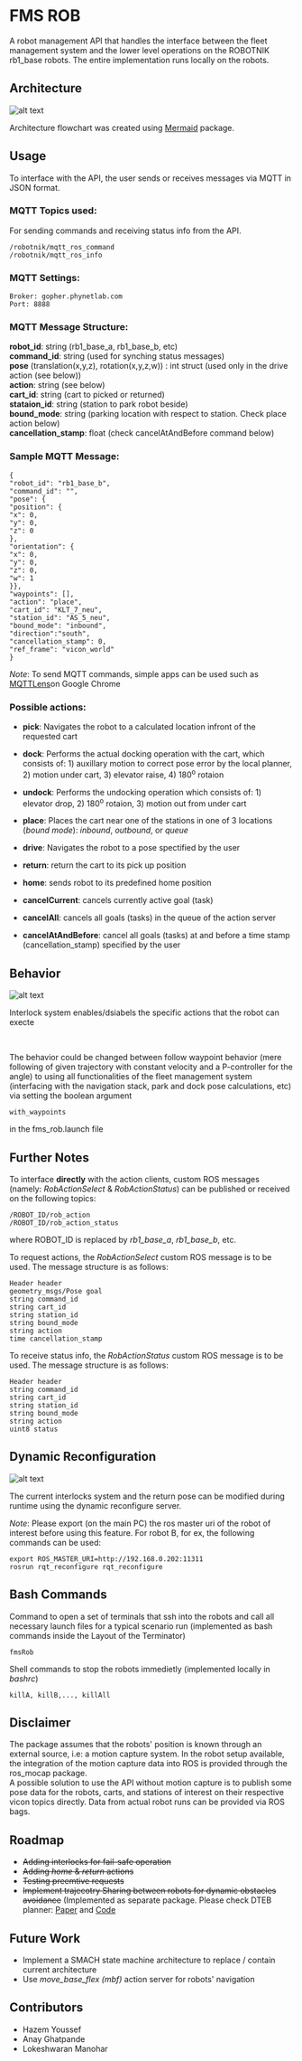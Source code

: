 # **FMS ROB**

A robot management API that handles the interface between the fleet management system and the lower level operations on the ROBOTNIK rb1_base robots. The entire implementation runs locally on the robots.

## **Architecture**



![alt text](img/architecture_2.png "API Architecture")

Architecture flowchart was created using [Mermaid](https://github.com/mermaid-js/mermaid) package.

## **Usage**


To interface with the API, the user sends or receives messages via MQTT in JSON format.

### **MQTT Topics used:**

For sending commands and receiving status info from the API.
```
/robotnik/mqtt_ros_command  
/robotnik/mqtt_ros_info
```

### **MQTT Settings:**

```
Broker: gopher.phynetlab.com  
Port: 8888
```

### **MQTT Message Structure:**

**robot_id**: string (rb1_base_a, rb1_base_b, etc)  
**command_id**: string (used for synching status messages)  
**pose** (translation(x,y,z), rotation(x,y,z,w)) : int struct (used only in the drive action (see below))  
**action**: string (see below)  
**cart_id**: string (cart to picked or returned)  
**stataion_id**: string (station to park robot beside)  
**bound_mode**: string (parking location with respect to station. Check place action below)  
**cancellation_stamp**: float (check cancelAtAndBefore command below)  


### **Sample MQTT Message:**

```
{
"robot_id": "rb1_base_b",
"command_id": "",
"pose": {
"position": {
"x": 0,
"y": 0,
"z": 0
},
"orientation": {
"x": 0,
"y": 0,
"z": 0,
"w": 1
}},
"waypoints": [],
"action": "place",
"cart_id": "KLT_7_neu",
"station_id": "AS_5_neu",
"bound_mode": "inbound",
"direction":"south",
"cancellation_stamp": 0,
"ref_frame": "vicon_world"
}
```

*Note*: To send MQTT commands, simple apps can be used such as [MQTTLens](https://chrome.google.com/webstore/detail/mqttlens/hemojaaeigabkbcookmlgmdigohjobjm?hl=en)on Google Chrome 

### **Possible actions:**

* **pick**: Navigates the robot to a calculated location infront of the requested cart
* **dock**: Performs the actual docking operation with the cart, which consists of: 1) auxillary motion to correct pose error by the local planner, 2) motion under cart, 3) elevator raise, 4) 180<sup>o</sup> rotaion
  
* **undock**: Performs the undocking operation which consists of: 1) elevator drop, 2) 180<sup>o</sup> rotaion, 3) motion out from under cart
* **place**: Places the cart near one of the stations in one of 3 locations (*bound mode*): *inbound*, *outbound*, or *queue*
* **drive**: Navigates the robot to a pose spectified by the user
* **return**: return the cart to its pick up position
* **home**: sends robot to its predefined home position
* **cancelCurrent**: cancels currently active goal (task)
* **cancelAll**: cancels all goals (tasks) in the queue of the action server
* **cancelAtAndBefore**: cancel all goals (tasks) at and before a time stamp (cancellation_stamp) specified by the user

## **Behavior**



![alt text](img/behavior.png "Behavior flow chart")

Interlock system enables/dsiabels the specific actions that the robot can execte

&nbsp;

The behavior could be changed between follow waypoint behavior (mere following of given trajectory with constant velocity and a P-controller for the angle) to using all functionalities of the fleet management system (interfacing with the navigation stack, park and dock pose calculations, etc) via setting the boolean argument

```
with_waypoints
```
in the fms_rob.launch file

## **Further Notes**



To interface **directly** with the action clients, custom ROS messages (namely: *RobActionSelect* & *RobActionStatus*) can be published or received on the following topics:

```
/ROBOT_ID/rob_action
/ROBOT_ID/rob_action_status
```

where ROBOT_ID is replaced by *rb1_base_a*, *rb1_base_b*, etc.  
 

To request actions, the *RobActionSelect* custom ROS message is to be used. The message structure is as follows:

```
Header header  
geometry_msgs/Pose goal  
string command_id  
string cart_id  
string station_id  
string bound_mode  
string action  
time cancellation_stamp  
```

To receive status info, the *RobActionStatus* custom ROS message is to be used. The message structure is as follows:

```
Header header  
string command_id  
string cart_id  
string station_id  
string bound_mode  
string action  
uint8 status  
```

## **Dynamic Reconfiguration**



![alt text](img/dynamic_reconf.png "Dynamic reconfiuration server")

The current interlocks system and the return pose can be modified during runtime using the dynamic reconfigure server. 

*Note*: Please export (on the main PC) the ros master uri of the robot of interest before using this feature. For robot B, for ex, the following commands can be used:
```
export ROS_MASTER_URI=http://192.168.0.202:11311
rosrun rqt_reconfigure rqt_reconfigure 
```

## **Bash Commands**



Command to open a set of terminals that ssh into the robots and call all necessary launch files for a typical scenario run (implemented as bash commands inside the Layout of the Terminator)

```
fmsRob
```

Shell commands to stop the robots immedietly (implemented locally in *bashrc*)

```
killA, killB,..., killAll
```

## **Disclaimer**



The package assumes that the robots' position is known through an external source, i.e: a motion capture system. In the robot setup available, the integration of the motion capture data into ROS is provided through the ros_mocap package.  
A possible solution to use the API without motion capture is to publish some pose data for the robots, carts, and stations of interest on their respective vicon topics directly. Data from actual robot runs can be provided via ROS bags.

## **Roadmap**



* ~~Adding interlocks for fail-safe operation~~
* ~~Adding *home* & *return* actions~~
* ~~Testing preemtive requests~~
* ~~Implement trajecotry Sharing between robots for dynamic obstacles avoidance~~ (Implemented as separate package. Please check DTEB planner: [Paper](https://ieeexplore.ieee.org/document/9811762) and [Code](https://github.com/chungym/distributed_teb_multi_robot)

## **Future Work**



* Implement a SMACH state machine architecture to replace / contain current architecture
* Use *move_base_flex (mbf)* action server for robots' navigation


## **Contributors**


* Hazem Youssef
* Anay Ghatpande
* Lokeshwaran Manohar

